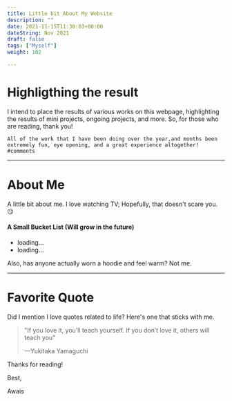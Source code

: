 ```yaml
---
title: Little bit About My Website
description: ""
date: 2021-11-15T11:30:03+00:00
dateString: Nov 2021
draft: false
tags: ["Myself"]
weight: 102

---
```




<!DOCTYPE html>
<html>
<head>
  <meta charset="utf-8">

  <meta name="viewport" content="width=device-width, initial-scale=1">
  <!-- Include the Open Graph meta tags here -->
<!--     <head>
  <meta property="og:type" content="website">
  <meta property="og:title" content="Awais Mustafa">
  <meta property="og:url" content="https://awwais.me/">
  <meta property="og:image" content="https://awwais.me/blog/awais.jpg">
  <meta property="og:description" content="Awais Blog"> -->
</head>

</head>
<body>

    
# Highligthing the result

I intend to place the results of various works on this webpage, highlighting the results of mini projects, ongoing projects, and more. So, for those who are reading, thank you!

```
All of the work that I have been doing over the year,and months been
extremely fun, eye opening, and a great experience altogether!         #comments
```
***

# About Me

A little bit about me. I love watching TV; Hopefully, that doesn't scare you. :smirk:

#### A Small Bucket List (Will grow in the future)
<ul>
    <li>loading...</li>
    <li>loading...</li>
</ul>

Also, has anyone actually worn a hoodie and feel warm? Not me.

***
# Favorite Quote

Did I mention I love quotes related to life? Here's one that sticks with me.

> "If you love it, you’ll teach yourself. If you don’t love it, others will teach you"
>
> —Yukitaka Yamaguchi

Thanks for reading!

Best,

Awais
    
</body>
</html>


